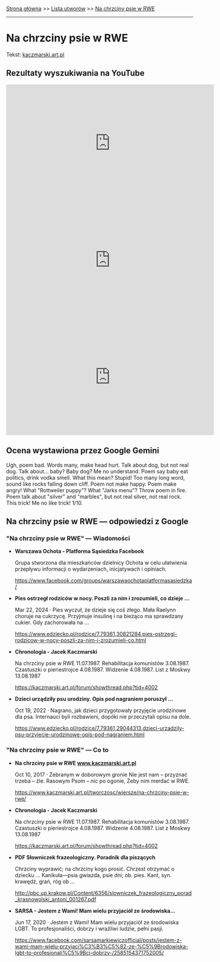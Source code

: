 [Strona główna](../index.md) >> [Lista utworów](../list.md) >> [Na chrzciny psie w RWE](334.md)

---

# Na chrzciny psie w RWE

Tekst: [kaczmarski.art.pl](https://www.kaczmarski.art.pl/tworczosc/wiersze/na-chrzciny-psie-w-rwe/)

## Rezultaty wyszukiwania na YouTube

<iframe width="560" height="315" src="https://www.youtube.com/embed/fRdC373alvE?si=IdontcarewhotheIRSsendsImnotpayingtaxes" title="YouTube video player" frameborder="0" allow="accelerometer; autoplay; clipboard-write; encrypted-media; gyroscope; picture-in-picture; web-share" referrerpolicy="strict-origin-when-cross-origin" allowfullscreen></iframe>

<iframe width="560" height="315" src="https://www.youtube.com/embed/4Q0O2eYV_mg?si=IdontcarewhotheIRSsendsImnotpayingtaxes" title="YouTube video player" frameborder="0" allow="accelerometer; autoplay; clipboard-write; encrypted-media; gyroscope; picture-in-picture; web-share" referrerpolicy="strict-origin-when-cross-origin" allowfullscreen></iframe>

<iframe width="560" height="315" src="https://www.youtube.com/embed/UgIxQIWixWg?si=IdontcarewhotheIRSsendsImnotpayingtaxes" title="YouTube video player" frameborder="0" allow="accelerometer; autoplay; clipboard-write; encrypted-media; gyroscope; picture-in-picture; web-share" referrerpolicy="strict-origin-when-cross-origin" allowfullscreen></iframe>

## Ocena wystawiona przez Google Gemini

Ugh, poem bad. Words many, make head hurt. Talk about dog, but not real dog. Talk about... baby? Baby dog? Me no understand. Poem say baby eat politics, drink vodka smell. What this mean? Stupid! Too many long word, sound like rocks falling down cliff. Poem not make happy. Poem make angry! What "Rottweiler puppy"? What "Jarks menu"? Throw poem in fire. Poem talk about "silver" and "marbles", but not real silver, not real rock. This trick! Me no like trick! 1/10.


## Na chrzciny psie w RWE — odpowiedzi z Google

### "Na chrzciny psie w RWE" — Wiadomości

- **Warszawa Ochota - Platforma Sąsiedzka  Facebook**

    Grupa stworzona dla mieszkańców dzielnicy Ochota w celu ułatwienia przepływu informacji o wydarzeniach, inicjatywach i opiniach. 

   <https://www.facebook.com/groups/warszawaochotaplatformasasiedzka/>
- **Pies ostrzegł rodziców w nocy. Poszli za nim i zrozumieli, co dzieje ...**

    Mar 22, 2024  ·  Pies wyczuł, że dzieje się coś złego. Mała Raelynn choruje na cukrzycę. Przyjmuje insulinę i na bieżąco ma sprawdzany cukier. Gdy zachorowała na ... 

   <https://www.edziecko.pl/rodzice/7,79361,30821284,pies-ostrzegl-rodzicow-w-nocy-poszli-za-nim-i-zrozumieli-co.html>
- **Chronologia - Jacek Kaczmarski**

    Na chrzciny psie w RWE 11.07.1987. Rehabilitacja komunistów 3.08.1987. Czastuszki o pieriestrojce 4.08.1987. Widzenie 4.08.1987. List z Moskwy 13.08.1987 

   <https://kaczmarski.art.pl/forum/showthread.php?tid=4002>
- **Dzieci urządziły psu urodziny. Opis pod nagraniem poruszył ...**

    Oct 19, 2022  ·  Nagrano, jak dzieci przygotowały przyjęcie urodzinowe dla psa. Internauci byli rozbawieni, dopóki nie przeczytali opisu na dole. 

   <https://www.edziecko.pl/rodzice/7,79361,29044313,dzieci-urzadzily-psu-przyjecie-urodzinowe-opis-pod-nagraniem.html>

### "Na chrzciny psie w RWE" — Co to

- **Na chrzciny psie w RWE www.kaczmarski.art.pl**

    Oct 10, 2017  ·  Zebranym w doborowym gronie Nie jest nam – przyznać trzeba – źle. Rasowym Psom – nic po ogonie, Żeby nim merdać w RWE. 

   <https://www.kaczmarski.art.pl/tworczosc/wiersze/na-chrzciny-psie-w-rwe/>
- **Chronologia - Jacek Kaczmarski**

    Na chrzciny psie w RWE 11.07.1987. Rehabilitacja komunistów 3.08.1987. Czastuszki o pieriestrojce 4.08.1987. Widzenie 4.08.1987. List z Moskwy 13.08.1987 

   <https://kaczmarski.art.pl/forum/showthread.php?tid=4002>
- **PDF Słowniczek frazeologiczny. Poradnik dla piszących**

    Chrzciny wyprawić; na chrzciny kogo prosić. Chrzest otrzymać o dziecku ... Kanikuła—psia gwiazda, psie dni; ob. pies. Kant, syn. krawędź, grań, róg ob ... 

   <http://pbc.up.krakow.pl/Content/6356/slowniczek_frazeologiczny_porad_krasnowolski_antoni_001267.pdf>
- **SARSA - Jestem z Wami! Mam wielu przyjaciół ze środowiska...**

    Jun 17, 2020  ·  Jestem z Wami! Mam wielu przyjaciół ze środowiska LGBT. To profesjonaliści, dobrzy i wrażliwi ludzie, pełni pasji. 

   <https://www.facebook.com/sarsamarkiewiczofficial/posts/jestem-z-wami-mam-wielu-przyjaci%C3%B3%C5%82-ze-%C5%9Brodowiska-lgbt-to-profesjonali%C5%9Bci-dobrzy-/2585154371752005/>

